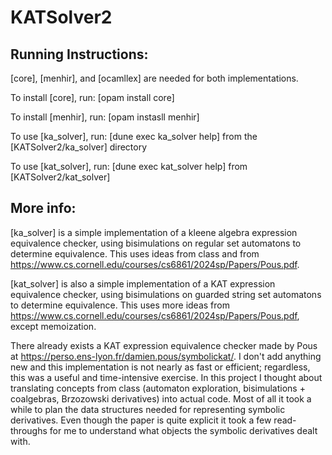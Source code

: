 # KATSolver2
## Running Instructions:
[core], [menhir], and [ocamllex] are needed for both implementations. 

To install [core], run:
[opam install core]

To install [menhir], run:
[opam instasll menhir]

To use [ka_solver], run: 
[dune exec ka_solver help]
from the [KATSolver2/ka_solver] directory

To use [kat_solver], run: 
[dune exec kat_solver help]
from [KATSolver2/kat_solver]

## More info:

[ka_solver] is a simple implementation of a kleene algebra expression equivalence
checker, using bisimulations on regular set automatons to determine equivalence.
This uses ideas from class and from https://www.cs.cornell.edu/courses/cs6861/2024sp/Papers/Pous.pdf.

[kat_solver] is also a simple implementation of a KAT expression equivalence 
checker, using bisimulations on guarded string set automatons to determine 
equivalence. This uses more ideas from https://www.cs.cornell.edu/courses/cs6861/2024sp/Papers/Pous.pdf, 
except memoization. 

There already exists a KAT expression equivalence checker made by Pous at 
https://perso.ens-lyon.fr/damien.pous/symbolickat/. I don't add anything new and 
this implementation is not nearly as fast or efficient; regardless, this was a 
useful and time-intensive exercise. In this project I thought about 
translating concepts from class (automaton exploration, bisimulations + coalgebras, 
Brzozowski derivatives) into actual code. Most of all it took a while to plan 
the data structures needed for representing symbolic derivatives. Even though 
the paper is quite explicit it took a few read-throughs for me to understand 
what objects the symbolic derivatives dealt with. 



